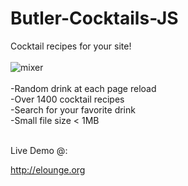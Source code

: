 # Butler-Cocktails-JS
Cocktail recipes for your site!
<br><br>
![mixer](https://user-images.githubusercontent.com/16135535/135644593-6d9e982e-bba9-480d-bdaf-648e7e467bde.png)
<br>
<br>
-Random drink at each page reload<br>
-Over 1400 cocktail recipes<br>
-Search for your favorite drink<br>
-Small file size < 1MB<br><br>

Live Demo @: 

http://elounge.org
